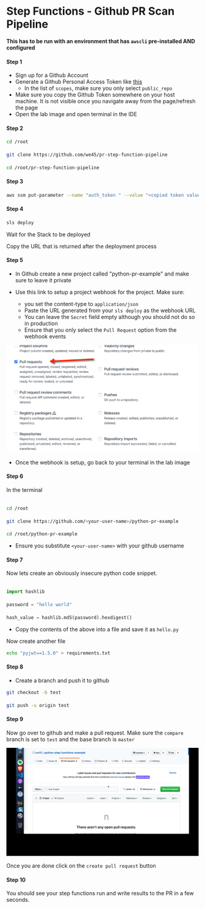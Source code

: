 # Step Functions - Github PR Scan Pipeline

**This has to be run with an environment that has `awscli` pre-installed AND configured**

#### Step 1 

* Sign up for a Github Account
* Generate a Github Personal Access Token like [this](https://docs.cachethq.io/docs/github-oauth-token)
    * In the list of `scopes`, make sure you only select `public_repo`
* Make sure you copy the Github Token somewhere on your host machine. It is not visible once you navigate away from the page/refresh the page
* Open the lab image and open terminal in the IDE

#### Step 2

```bash
cd /root

git clone https://github.com/we45/pr-step-function-pipeline

cd /root/pr-step-function-pipeline
```

#### Step 3
```bash
aws ssm put-parameter --name "auth_token " --value "<copied token value>" --type "SecureString"

```

#### Step 4 
```bash
sls deploy
```

Wait for the Stack to be deployed

Copy the URL that is returned after the deployment process

#### Step 5

* In Github create a new project called "python-pr-example" and make sure to leave it private

* Use this link to setup a project webhook for the project. Make sure:
    * you set the content-type to `application/json`
    * Paste the URL generated from your `sls deploy` as the webhook URL
    * You can leave the `Secret` field empty although you should not do so in production
    * Ensure that you only select the `Pull Request` option from the webhook events

![PR-Drop](img/pull-request-event.png)

* Once the webhook is setup, go back to your terminal in the lab image

#### Step 6

In the terminal

```bash

cd /root

git clone https://github.com/<your-user-name>/python-pr-example

cd /root/python-pr-example
```
* Ensure you substitute `<your-user-name>` with your github username

#### Step 7

Now lets create an obviously insecure python code snippet. 


```python

import hashlib

password = "hello world"

hash_value = hashlib.md5(password).hexdigest()
```

* Copy the contents of the above into a file and save it as `hello.py`

Now create another file 

```bash
echo "pyjwt==1.5.0" > requirements.txt
```


#### Step 8
* Create a branch and push it to github

```bash
git checkout -b test

git push -u origin test
```

#### Step 9
Now go over to github and make a pull request. 
Make sure the `compare` branch is set to `test` and the base branch is `master`

![PR](img/PR.gif)

Once you are done click on the `create pull request` button

#### Step 10

You should see your step functions run and write results to the PR in a few seconds. 